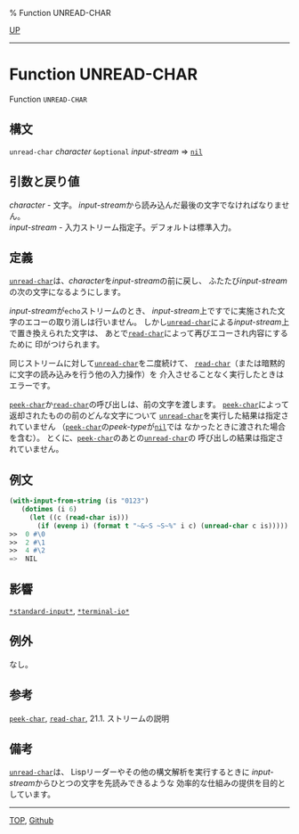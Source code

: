 % Function UNREAD-CHAR

[UP](21.2.html)  

---

# Function **UNREAD-CHAR**


Function `UNREAD-CHAR`


## 構文

`unread-char` *character* `&optional` *input-stream* => [`nil`](5.3.nil-variable.html)


## 引数と戻り値

*character* - 文字。
*input-stream*から読み込んだ最後の文字でなければなりません。  
*input-stream* - 入力ストリーム指定子。デフォルトは標準入力。


## 定義

[`unread-char`](21.2.unread-char.html)は、*character*を*input-stream*の前に戻し、
ふたたび*input-stream*の次の文字になるようにします。

*input-stream*が`echo`ストリームのとき、
*input-stream*上ですでに実施された文字のエコーの取り消しは行いません。
しかし[`unread-char`](21.2.unread-char.html)による*input-stream*上で置き換えられた文字は、
あとで[`read-char`](21.2.read-char.html)によって再びエコーされ内容にするために
印がつけられます。

同じストリームに対して[`unread-char`](21.2.unread-char.html)を二度続けて、
[`read-char`](21.2.read-char.html)（または暗黙的に文字の読み込みを行う他の入力操作）を
介入させることなく実行したときはエラーです。

[`peek-char`](21.2.peek-char.html)か[`read-char`](21.2.read-char.html)の呼び出しは、前の文字を渡します。
[`peek-char`](21.2.peek-char.html)によって返却されたものの前のどんな文字について
[`unread-char`](21.2.unread-char.html)を実行した結果は指定されていません
（[`peek-char`](21.2.peek-char.html)の*peek-type*が[`nil`](5.3.nil-variable.html)では
なかったときに渡された場合を含む）。
とくに、[`peek-char`](21.2.peek-char.html)のあとの[`unread-char`](21.2.unread-char.html)の
呼び出しの結果は指定されていません。


## 例文

```lisp
(with-input-from-string (is "0123")
   (dotimes (i 6)
     (let ((c (read-char is)))
       (if (evenp i) (format t "~&~S ~S~%" i c) (unread-char c is)))))
>>  0 #\0
>>  2 #\1
>>  4 #\2
=>  NIL
```


## 影響

[`*standard-input*`](21.2.debug-io.html),
[`*terminal-io*`](21.2.terminal-io.html)


## 例外

なし。


## 参考

[`peek-char`](21.2.peek-char.html),
[`read-char`](21.2.read-char.html),
21.1. ストリームの説明


## 備考

[`unread-char`](21.2.unread-char.html)は、
Lispリーダーやその他の構文解析を実行するときに
*input-stream*からひとつの文字を先読みできるような
効率的な仕組みの提供を目的としています。


---
[TOP](index.html),  [Github](https://github.com/nptcl/npt-japanese)

